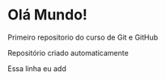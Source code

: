 # Olá Mundo!
 Primeiro repositorio do curso de Git e GitHub

Repositório criado automaticamente

Essa linha eu add 
